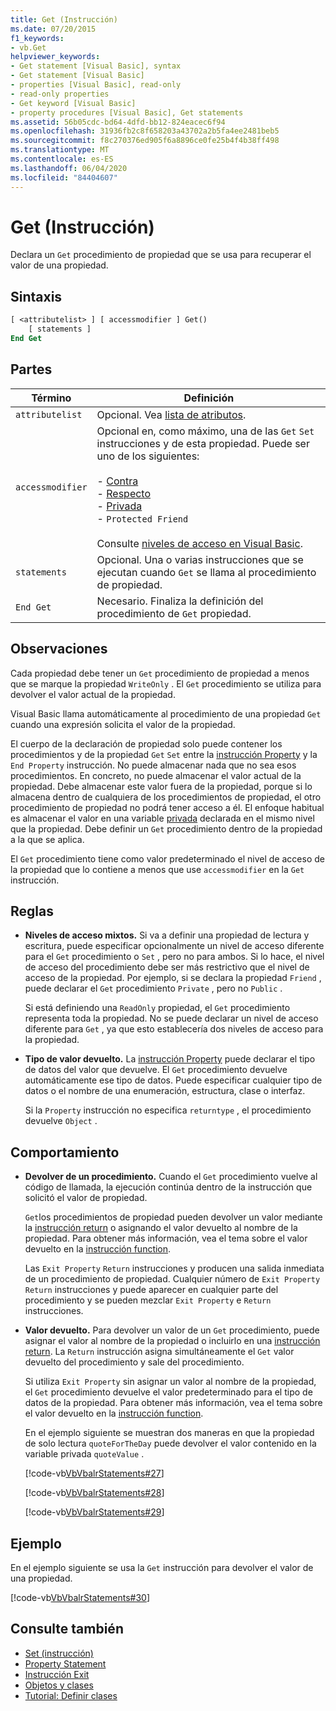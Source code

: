 ```yaml
---
title: Get (Instrucción)
ms.date: 07/20/2015
f1_keywords:
- vb.Get
helpviewer_keywords:
- Get statement [Visual Basic], syntax
- Get statement [Visual Basic]
- properties [Visual Basic], read-only
- read-only properties
- Get keyword [Visual Basic]
- property procedures [Visual Basic], Get statements
ms.assetid: 56b05cdc-bd64-4dfd-bb12-824eacec6f94
ms.openlocfilehash: 31936fb2c8f658203a43702a2b5fa4ee2481beb5
ms.sourcegitcommit: f8c270376ed905f6a8896ce0fe25b4f4b38ff498
ms.translationtype: MT
ms.contentlocale: es-ES
ms.lasthandoff: 06/04/2020
ms.locfileid: "84404607"
---
```

# <a name="get-statement"></a>Get (Instrucción)
Declara un `Get` procedimiento de propiedad que se usa para recuperar el valor de una propiedad.  
  
## <a name="syntax"></a>Sintaxis  
  
```vb  
[ <attributelist> ] [ accessmodifier ] Get()  
    [ statements ]  
End Get  
```  
  
## <a name="parts"></a>Partes  
  
|Término|Definición|  
|---|---|  
|`attributelist`|Opcional. Vea [lista de atributos](attribute-list.md).|  
|`accessmodifier`|Opcional en, como máximo, una de las `Get` `Set` instrucciones y de esta propiedad. Puede ser uno de los siguientes:<br /><br /> -   [Contra](../modifiers/protected.md)<br />-   [Respecto](../modifiers/friend.md)<br />-   [Privada](../modifiers/private.md)<br />-   `Protected Friend`<br /><br /> Consulte [niveles de acceso en Visual Basic](../../programming-guide/language-features/declared-elements/access-levels.md).|  
|`statements`|Opcional. Una o varias instrucciones que se ejecutan cuando `Get` se llama al procedimiento de propiedad.|  
|`End Get`|Necesario. Finaliza la definición del procedimiento de `Get` propiedad.|  
  
## <a name="remarks"></a>Observaciones  
 Cada propiedad debe tener un `Get` procedimiento de propiedad a menos que se marque la propiedad `WriteOnly` . El `Get` procedimiento se utiliza para devolver el valor actual de la propiedad.  
  
 Visual Basic llama automáticamente al procedimiento de una propiedad `Get` cuando una expresión solicita el valor de la propiedad.  
  
 El cuerpo de la declaración de propiedad solo puede contener los procedimientos y de la propiedad `Get` `Set` entre la [instrucción Property](property-statement.md) y la `End Property` instrucción. No puede almacenar nada que no sea esos procedimientos. En concreto, no puede almacenar el valor actual de la propiedad. Debe almacenar este valor fuera de la propiedad, porque si lo almacena dentro de cualquiera de los procedimientos de propiedad, el otro procedimiento de propiedad no podrá tener acceso a él. El enfoque habitual es almacenar el valor en una variable [privada](../modifiers/private.md) declarada en el mismo nivel que la propiedad. Debe definir un `Get` procedimiento dentro de la propiedad a la que se aplica.  
  
 El `Get` procedimiento tiene como valor predeterminado el nivel de acceso de la propiedad que lo contiene a menos que use `accessmodifier` en la `Get` instrucción.  
  
## <a name="rules"></a>Reglas  
  
- **Niveles de acceso mixtos.** Si va a definir una propiedad de lectura y escritura, puede especificar opcionalmente un nivel de acceso diferente para el `Get` procedimiento o `Set` , pero no para ambos. Si lo hace, el nivel de acceso del procedimiento debe ser más restrictivo que el nivel de acceso de la propiedad. Por ejemplo, si se declara la propiedad `Friend` , puede declarar el `Get` procedimiento `Private` , pero no `Public` .  
  
     Si está definiendo una `ReadOnly` propiedad, el `Get` procedimiento representa toda la propiedad. No se puede declarar un nivel de acceso diferente para `Get` , ya que esto establecería dos niveles de acceso para la propiedad.  
  
- **Tipo de valor devuelto.** La [instrucción Property](property-statement.md) puede declarar el tipo de datos del valor que devuelve. El `Get` procedimiento devuelve automáticamente ese tipo de datos. Puede especificar cualquier tipo de datos o el nombre de una enumeración, estructura, clase o interfaz.  
  
     Si la `Property` instrucción no especifica `returntype` , el procedimiento devuelve `Object` .  
  
## <a name="behavior"></a>Comportamiento  
  
- **Devolver de un procedimiento.** Cuando el `Get` procedimiento vuelve al código de llamada, la ejecución continúa dentro de la instrucción que solicitó el valor de propiedad.  
  
     `Get`los procedimientos de propiedad pueden devolver un valor mediante la [instrucción return](return-statement.md) o asignando el valor devuelto al nombre de la propiedad. Para obtener más información, vea el tema sobre el valor devuelto en la [instrucción function](function-statement.md).  
  
     Las `Exit Property` `Return` instrucciones y producen una salida inmediata de un procedimiento de propiedad. Cualquier número de `Exit Property` `Return` instrucciones y puede aparecer en cualquier parte del procedimiento y se pueden mezclar `Exit Property` e `Return` instrucciones.  
  
- **Valor devuelto.** Para devolver un valor de un `Get` procedimiento, puede asignar el valor al nombre de la propiedad o incluirlo en una [instrucción return](return-statement.md). La `Return` instrucción asigna simultáneamente el `Get` valor devuelto del procedimiento y sale del procedimiento.  
  
     Si utiliza `Exit Property` sin asignar un valor al nombre de la propiedad, el `Get` procedimiento devuelve el valor predeterminado para el tipo de datos de la propiedad. Para obtener más información, vea el tema sobre el valor devuelto en la [instrucción function](function-statement.md).  
  
     En el ejemplo siguiente se muestran dos maneras en que la propiedad de solo lectura `quoteForTheDay` puede devolver el valor contenido en la variable privada `quoteValue` .  
  
     [!code-vb[VbVbalrStatements#27](~/samples/snippets/visualbasic/VS_Snippets_VBCSharp/VbVbalrStatements/VB/Class1.vb#27)]  
  
     [!code-vb[VbVbalrStatements#28](~/samples/snippets/visualbasic/VS_Snippets_VBCSharp/VbVbalrStatements/VB/Class1.vb#28)]  
  
     [!code-vb[VbVbalrStatements#29](~/samples/snippets/visualbasic/VS_Snippets_VBCSharp/VbVbalrStatements/VB/Class1.vb#29)]  
  
## <a name="example"></a>Ejemplo  
 En el ejemplo siguiente se usa la `Get` instrucción para devolver el valor de una propiedad.  
  
 [!code-vb[VbVbalrStatements#30](~/samples/snippets/visualbasic/VS_Snippets_VBCSharp/VbVbalrStatements/VB/Class1.vb#30)]  
  
## <a name="see-also"></a>Consulte también

- [Set (instrucción)](set-statement.md)
- [Property Statement](property-statement.md)
- [Instrucción Exit](exit-statement.md)
- [Objetos y clases](../../programming-guide/language-features/objects-and-classes/index.md)
- [Tutorial: Definir clases](../../programming-guide/language-features/objects-and-classes/walkthrough-defining-classes.md)

